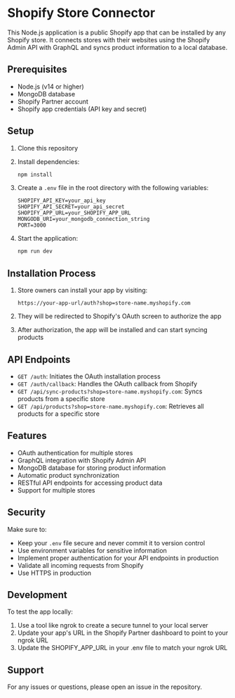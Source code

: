 # Shopify Store Connector

This Node.js application is a public Shopify app that can be installed by any Shopify store. It connects stores with their websites using the Shopify Admin API with GraphQL and syncs product information to a local database.

## Prerequisites

- Node.js (v14 or higher)
- MongoDB database
- Shopify Partner account
- Shopify app credentials (API key and secret)

## Setup

1. Clone this repository
2. Install dependencies:
   ```bash
   npm install
   ```

3. Create a `.env` file in the root directory with the following variables:
   ```
   SHOPIFY_API_KEY=your_api_key
   SHOPIFY_API_SECRET=your_api_secret
   SHOPIFY_APP_URL=your_SHOPIFY_APP_URL
   MONGODB_URI=your_mongodb_connection_string
   PORT=3000
   ```

4. Start the application:
   ```bash
   npm run dev
   ```

## Installation Process

1. Store owners can install your app by visiting:
   ```
   https://your-app-url/auth?shop=store-name.myshopify.com
   ```

2. They will be redirected to Shopify's OAuth screen to authorize the app
3. After authorization, the app will be installed and can start syncing products

## API Endpoints

- `GET /auth`: Initiates the OAuth installation process
- `GET /auth/callback`: Handles the OAuth callback from Shopify
- `GET /api/sync-products?shop=store-name.myshopify.com`: Syncs products from a specific store
- `GET /api/products?shop=store-name.myshopify.com`: Retrieves all products for a specific store

## Features

- OAuth authentication for multiple stores
- GraphQL integration with Shopify Admin API
- MongoDB database for storing product information
- Automatic product synchronization
- RESTful API endpoints for accessing product data
- Support for multiple stores

## Security

Make sure to:
- Keep your `.env` file secure and never commit it to version control
- Use environment variables for sensitive information
- Implement proper authentication for your API endpoints in production
- Validate all incoming requests from Shopify
- Use HTTPS in production

## Development

To test the app locally:
1. Use a tool like ngrok to create a secure tunnel to your local server
2. Update your app's URL in the Shopify Partner dashboard to point to your ngrok URL
3. Update the SHOPIFY_APP_URL in your .env file to match your ngrok URL

## Support

For any issues or questions, please open an issue in the repository. 